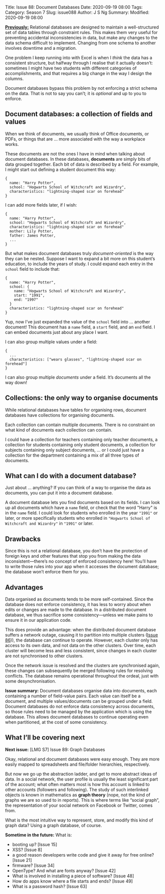 Title: Issue 88: Document Databases
Date: 2020-09-19 08:00
Tags: 
Category: Season 7
Slug: issue088
Author: J S Ng
Summary: 
Modified: 2020-09-19 08:00

[**Previously:**](https://buttondown.email/laymansguide/archive/) Relational databases are designed to maintain a well-structured set of data tables through constraint rules. This makes them very useful for preventing accidental inconsistencies in data, but make any changes to the data schema difficult to implement. Changing from one schema to another involves downtime and a migration.

One problem I keep running into with Excel is when I *think* the data has a consistent structure, but halfway through I realise that it actually doesn’t: sometimes I might have two students with different categories of accomplishments, and that requires a big change in the way I design the columns.

Document databases bypass this problem by not enforcing a strict schema on the data. That is not to say you can’t; it is *optional* and up to you to enforce.

## Document databases: a collection of fields and values

When we think of documents, we usually think of Office documents, or PDFs, or things that are … more associated with the way a workplace works.

These documents are not the ones I have in mind when talking about document databases. In these databases, **documents** are simply bits of data grouped together. Each bit of data is described by a field. For example, I might start out defining a student document this way:

```
{
  name: "Harry Potter",
  school: "Hogwarts School of Witchcraft and Wizardry",
  characteristics: "lightning-shaped scar on forehead"
}
```

I can add more fields later, if I wish:

```
{
  name: "Harry Potter",
  school: "Hogwarts School of Witchcraft and Wizardry",
  characteristics: "lightning-shaped scar on forehead"
  mother: Lily Potter,
  father: James Potter,
  ...
}
```

But what makes document databases truly *document-oriented* is the way they can be nested. Suppose I want to expand a bit more on this student’s education, to include the years of study. I could expand each entry in the `school` field to include that:

```
{
  name: "Harry Potter",
  school: {
    name: "Hogwarts School of Witchcraft and Wizardry",
    start: "1991",
    end: "1997"
  }
  characteristics: "lightning-shaped scar on forehead"
}
```

Yup, now I’ve just expanded the value of the `school` field into ... another document! This document has a `name` field, a `start` field, and an `end` field. I can embed documents just about any place I want.

I can also group multiple values under a field:

```
{
  ...
  characteristics: ["wears glasses", "lightning-shaped scar on forehead"]
}
```

I can also group multiple *documents* under a field. It’s documents all the way down!

## Collections: the only way to organise documents

While relational databases have tables for organising rows, document databases have collections for organising documents.

Each collection can contain multiple documents. There is no constraint on what kind of documents each collection can contain.

I could have a collection for teachers containing only teacher documents, a collection for students containing only student documents, a collection for subjects containing only subject documents, … or I could just have a collection for the department containing a mix of all three types of documents.

## What can I do with a document database?

Just about ... anything? If you can think of a way to organise the data as documents, you can put it into a document database.

A document database lets you find documents based on its fields. I can look up all documents which have a `name` field, or check that the word "Harry" is in the `name` field. I could look for students who enrolled in the year `"1991"` or later, or more specifically students who enrolled in `"Hogwarts School of Witchcraft and Wizardry"` in `"1991"` or later.

## Drawbacks

Since this is not a relational database, you don’t have the protection of foreign keys and other features that stop you from making the data inconsistent—there’s no concept of enforced consistency here! You’ll have to write those rules into your app when it accesses the document database; the database won’t enforce them for you.

## Advantages

Data organised as documents tends to be more self-contained. Since the database does not enforce consistency, it has less to worry about when edits or changes are made to the database. In a distributed document database, we thus sacrifice some consistency—unless we make pains to ensure it in our application code.

This does provide an advantage: when the distributed document database suffers a network outage, causing it to partition into multiple clusters ([Issue 86]({filename}/season07/issue086/issue086.md))), the database can continue to operate. However, each cluster only has access to its own data, and not data on the other clusters. Over time, each cluster will become less and less consistent, since changes in each cluster are not synchronised to other clusters.

Once the network issue is resolved and the clusters are synchronised again, these changes can subsequently be merged following rules for resolving conflicts. The database remains operational throughout the ordeal, just with some desynchronisation.

**Issue summary:** Document databases organise data into documents, each containing a number of field-value pairs. Each value can itself be a document, and multiple values/documents can be grouped under a field. Document databases do not enforce data consistency across documents, so those rules need to be managed by the application which is using the database. This allows document databases to continue operating even when partitioned, at the cost of some consistency.

## What I’ll be covering next

**Next issue:** [LMG S7] Issue 89: Graph Databases

Okay, relational and document databases were easy enough. They are more easily mapped to spreadsheets and file/folder hierarchies, respectively.

But now we go up the abstraction ladder, and get to more abstract ideas of data. In a social network, the user profile is usually the least significant part of the account; what often matters most is how this account is linked to other accounts (followers and following). The study of such interlinked objects is known in mathematics as **graph theory** (nope, not the kind of graphs we are so used to in reports). This is where terms like “social graph”, the representation of your social network on Facebook or Twitter, comes from.

What is the most intuitive way to represent, store, and modify this kind of graph data? Using a graph database, of course.

**Sometime in the future:** What is:

- booting up? [Issue 15]
- XSS? [Issue 8]
- a good reason developers write code and give it away for free online? [Issue 21]
- firmware? [Issue 34]
- OpenType? And what are fonts anyway? [Issue 42]
- What is involved in installing a piece of software? [Issue 48]
- How do apps know where a file starts and ends? [Issue 49]
- What is a password hash? [Issue 63]
